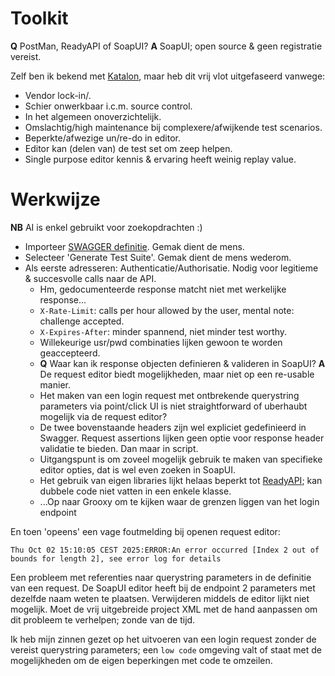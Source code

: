# Toolkit

**Q** PostMan, ReadyAPI of SoapUI?
**A** SoapUI; open source & geen registratie vereist.

Zelf ben ik bekend met [Katalon](https://katalon.com), maar heb dit vrij vlot uitgefaseerd vanwege:

- Vendor lock-in/.
- Schier onwerkbaar i.c.m. source control.
- In het algemeen onoverzichtelijk.
- Omslachtig/high maintenance bij complexere/afwijkende test scenarios.
- Beperkte/afwezige un/re-do in editor.
- Editor kan (delen van) de test set om zeep helpen.
- Single purpose editor kennis & ervaring heeft weinig replay value.

# Werkwijze

**NB** AI is enkel gebruikt voor zoekopdrachten :)

- Importeer [SWAGGER definitie](https://petstore.swagger.io/v2/swagger.json). Gemak dient de mens.
- Selecteer 'Generate Test Suite'. Gemak dient de mens wederom.
- Als eerste adresseren: Authenticatie/Authorisatie. Nodig voor legitieme & succesvolle calls naar de API.
  - Hm, gedocumenteerde response matcht niet met werkelijke response...
  - `X-Rate-Limit`: calls per hour allowed by the user, mental note: challenge accepted.
  - `X-Expires-After`: minder spannend, niet minder test worthy.
  - Willekeurige usr/pwd combinaties lijken gewoon te worden geaccepteerd.
  - **Q** Waar kan ik response objecten definieren & valideren in SoapUI?
**A** De request editor biedt mogelijkheden, maar niet op een re-usable manier.
  - Het maken van een login request met ontbrekende querystring parameters via point/click UI is niet straightforward of uberhaubt mogelijk via de request editor?
  - De twee bovenstaande headers zijn wel expliciet gedefinieerd in Swagger. Request assertions lijken geen optie voor response header validatie te bieden. Dan maar in script.
  - Uitgangspunt is om zoveel mogelijk gebruik te maken van specifieke editor opties, dat is wel even zoeken in SoapUI.
  - Het gebruik van eigen libraries lijkt helaas beperkt tot [ReadyAPI](https://www.soapui.org/docs/scripting-and-properties/scripting-and-the-script-library/); kan dubbele code niet vatten in een enkele klasse.
  - ...Op naar Grooxy om te kijken waar de grenzen liggen van het login endpoint

En toen 'opeens' een vage foutmelding bij openen request editor:

```
Thu Oct 02 15:10:05 CEST 2025:ERROR:An error occurred [Index 2 out of bounds for length 2], see error log for details
```

Een probleem met referenties naar querystring parameters in de definitie van een request. De SoapUI editor heeft bij de endpoint 2 parameters met dezelfde naam weten te plaatsen. Verwijderen middels de editor lijkt niet mogelijk.
Moet de vrij uitgebreide project XML met de hand aanpassen om dit probleem te verhelpen; zonde van de tijd.

Ik heb mijn zinnen gezet op het uitvoeren van een login request zonder de vereist querystring parameters; een `low code` omgeving valt of staat met de mogelijkheden om de eigen beperkingen met code te omzeilen. 
